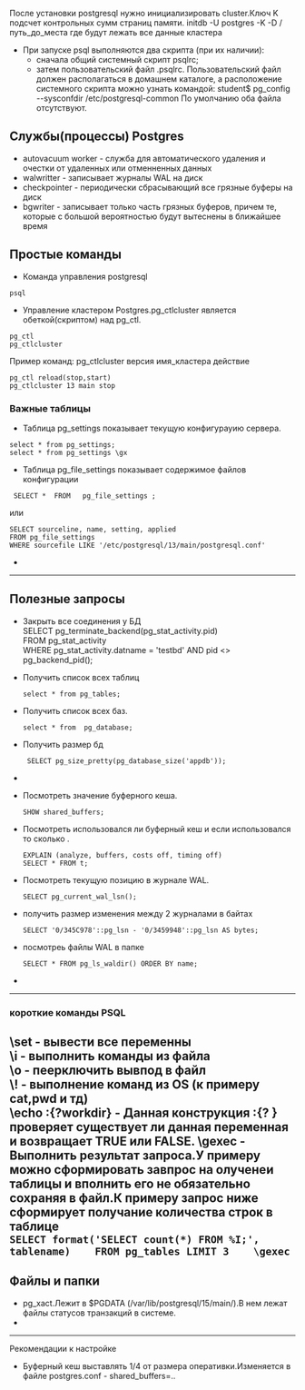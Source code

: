После установки postgresql нужно инициализировать cluster.Ключ K подсчет контрольных сумм страниц памяти.
initdb -U postgres -K -D /путь_до_места где будут лежать все данные кластера
- При запуске psql выполняются два скрипта (при их наличии):
  - сначала общий системный скрипт psqlrc;
  - затем пользовательский файл .psqlrc.
    Пользовательский файл должен располагаться в домашнем каталоге, а расположение системного скрипта можно узнать командой:
    student$ pg_config --sysconfdir
    /etc/postgresql-common
    По умолчанию оба файла отсутствуют.

## Службы(процессы) Postgres
- autovacuum worker - служба для автоматического удаления и очестки от удаленных или отменненных данных
- walwritter - записывает журналы WAL на диск
- checkpointer - периодически сбрасывающий все грязные буферы на диск
- bgwriter - записывает только часть грязных буферов, причем те, которые с большой вероятностью будут вытеснены в ближайшее время


## Простые команды
- Команда управления postgresql
```
psql
```
- Управление кластером Postgres.pg_ctlcluster является обеткой(скриптом) над pg_ctl.
```
pg_ctl
pg_ctlcluster
```
Пример команд:
pg_ctlcluster версия имя_кластера действие
```
pg_ctl reload(stop,start)
pg_ctlcluster 13 main stop
```
### Важные таблицы
- Таблица pg_settings показывает текущую конфигурауию сервера.
 ```
 select * from pg_settings;
 select * from pg_settings \gx
 ```
- Таблица pg_file_settings показывает содержимое файлов конфигурации
 ```
  SELECT *  FROM   pg_file_settings ;
 ```
  или
 ```
 SELECT sourceline, name, setting, applied
 FROM pg_file_settings
 WHERE sourcefile LIKE '/etc/postgresql/13/main/postgresql.conf'
 ``` 
-  
------------
## Полезные запросы

- Закрыть все соединения у БД     
SELECT pg_terminate_backend(pg_stat_activity.pid)     
FROM pg_stat_activity   
WHERE pg_stat_activity.datname = 'testbd' AND pid <> pg_backend_pid();   

- Получить список всех таблиц
  ```
  select * from pg_tables;
  ```
- Получить список всех баз.
  ```
  select * from  pg_database;
  ```
- Получить размер бд
  ```
   SELECT pg_size_pretty(pg_database_size('appdb'));
  ```
- 
- Посмотреть значение буферного кеша.
  ```
  SHOW shared_buffers;
  ```
- Посмотреть использовался ли буферный кеш и если использовался то сколько .
  ```
  EXPLAIN (analyze, buffers, costs off, timing off)
  SELECT * FROM t;
  ```
- Посмотреть текущую позицию в журнале WAL.
  ```
  SELECT pg_current_wal_lsn();
  ```
- получить размер изменения между 2 журналами в байтах
  ```
  SELECT '0/345C978'::pg_lsn - '0/3459948'::pg_lsn AS bytes;
  ```
- посмотреь файлы WAL в папке
  ```
  SELECT * FROM pg_ls_waldir() ORDER BY name;
  ```
- 
-----
###  короткие команды PSQL   
\set - вывести все переменны   
\i - выполнить команды из файла   
\o - пеерключить вывпод в файл   
\\! - выполнение команд из OS (к примеру  cat,pwd и тд)   
\echo :{?workdir} - Данная конструкция :{? } проверяет существует ли данная переменная и возвращает TRUE или FALSE.
\gexec - Выполнить результат запроса.У примеру можно сформировать завпрос на олученеи таблицы и вполнить его не обязательно сохраняя в файл.К примеру запрос ниже сформирует получание количества строк в таблице   
      ```
      SELECT format('SELECT count(*) FROM %I;', tablename)   
      FROM pg_tables LIMIT 3   
      \gexec   
      ```
-------------
 ## Файлы и папки
- pg_xact.Лежит в $PGDATA (/var/lib/postgresql/15/main/).В нем лежат файлы статусов транзакций в системе.
- 

-----
Рекомендации к настройке
- Буферный кеш выставлять 1/4 от размера оперативки.Изменяется в файле postgres.conf - shared_buffers=..
